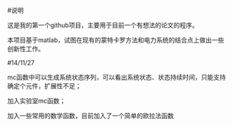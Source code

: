 #说明

这是我的第一个github项目，主要用于目前一个有想法的论文的程序。

本项目基于matlab，试图在现有的蒙特卡罗方法和电力系统的结合点上做出一些创新性工作。

#14/11/27

mc函数中可以生成系统状态序列，可以看出系统状态、状态持续时间，只能支持确定个元件，扩展性不足；

加入实验室mc函数；

加入一些常用的数学函数，目前加入了一个简单的欧拉法函数